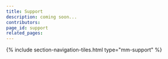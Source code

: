 ```yaml
---
title: Support
description: coming soon...
contributors: 
page_id: support
related_pages: 
---
```


{% include section-navigation-tiles.html type="mm-support" %}